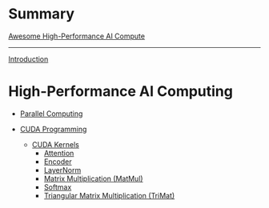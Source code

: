 <!-- markdownlint-disable-file MD025 MD042 MD013 -->

# Summary

[Awesome High-Performance AI Compute]() <!-- (awesome_list.md) -->

---

[Introduction](README.md)

# High-Performance AI Computing

- [Parallel Computing]() <!-- (parallel_computing/README.md) -->

- [CUDA Programming](cuda/README.md)
  - [CUDA Kernels](cuda/kernels.md)
    - [Attention](cuda/kernels/attention_forward.md)
    - [Encoder](cuda/kernels/encoder_forward.md)
    - [LayerNorm](cuda/kernels/layernorm_forward.md)
    - [Matrix Multiplication (MatMul)](cuda/kernels/matmul_forward.md)
    - [Softmax](cuda/kernels/softmax_forward.md)
    - [Triangular Matrix Multiplication (TriMat)](cuda/kernels/trimat_forward.md)
